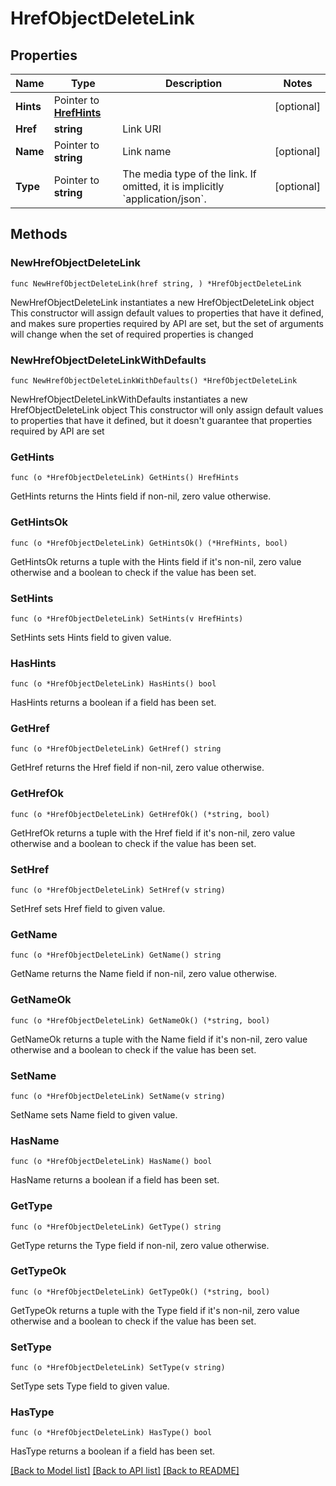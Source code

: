 # HrefObjectDeleteLink

## Properties

Name | Type | Description | Notes
------------ | ------------- | ------------- | -------------
**Hints** | Pointer to [**HrefHints**](HrefHints.md) |  | [optional] 
**Href** | **string** | Link URI | 
**Name** | Pointer to **string** | Link name | [optional] 
**Type** | Pointer to **string** | The media type of the link. If omitted, it is implicitly &#x60;application/json&#x60;. | [optional] 

## Methods

### NewHrefObjectDeleteLink

`func NewHrefObjectDeleteLink(href string, ) *HrefObjectDeleteLink`

NewHrefObjectDeleteLink instantiates a new HrefObjectDeleteLink object
This constructor will assign default values to properties that have it defined,
and makes sure properties required by API are set, but the set of arguments
will change when the set of required properties is changed

### NewHrefObjectDeleteLinkWithDefaults

`func NewHrefObjectDeleteLinkWithDefaults() *HrefObjectDeleteLink`

NewHrefObjectDeleteLinkWithDefaults instantiates a new HrefObjectDeleteLink object
This constructor will only assign default values to properties that have it defined,
but it doesn't guarantee that properties required by API are set

### GetHints

`func (o *HrefObjectDeleteLink) GetHints() HrefHints`

GetHints returns the Hints field if non-nil, zero value otherwise.

### GetHintsOk

`func (o *HrefObjectDeleteLink) GetHintsOk() (*HrefHints, bool)`

GetHintsOk returns a tuple with the Hints field if it's non-nil, zero value otherwise
and a boolean to check if the value has been set.

### SetHints

`func (o *HrefObjectDeleteLink) SetHints(v HrefHints)`

SetHints sets Hints field to given value.

### HasHints

`func (o *HrefObjectDeleteLink) HasHints() bool`

HasHints returns a boolean if a field has been set.

### GetHref

`func (o *HrefObjectDeleteLink) GetHref() string`

GetHref returns the Href field if non-nil, zero value otherwise.

### GetHrefOk

`func (o *HrefObjectDeleteLink) GetHrefOk() (*string, bool)`

GetHrefOk returns a tuple with the Href field if it's non-nil, zero value otherwise
and a boolean to check if the value has been set.

### SetHref

`func (o *HrefObjectDeleteLink) SetHref(v string)`

SetHref sets Href field to given value.


### GetName

`func (o *HrefObjectDeleteLink) GetName() string`

GetName returns the Name field if non-nil, zero value otherwise.

### GetNameOk

`func (o *HrefObjectDeleteLink) GetNameOk() (*string, bool)`

GetNameOk returns a tuple with the Name field if it's non-nil, zero value otherwise
and a boolean to check if the value has been set.

### SetName

`func (o *HrefObjectDeleteLink) SetName(v string)`

SetName sets Name field to given value.

### HasName

`func (o *HrefObjectDeleteLink) HasName() bool`

HasName returns a boolean if a field has been set.

### GetType

`func (o *HrefObjectDeleteLink) GetType() string`

GetType returns the Type field if non-nil, zero value otherwise.

### GetTypeOk

`func (o *HrefObjectDeleteLink) GetTypeOk() (*string, bool)`

GetTypeOk returns a tuple with the Type field if it's non-nil, zero value otherwise
and a boolean to check if the value has been set.

### SetType

`func (o *HrefObjectDeleteLink) SetType(v string)`

SetType sets Type field to given value.

### HasType

`func (o *HrefObjectDeleteLink) HasType() bool`

HasType returns a boolean if a field has been set.


[[Back to Model list]](../README.md#documentation-for-models) [[Back to API list]](../README.md#documentation-for-api-endpoints) [[Back to README]](../README.md)


